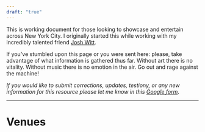 ```yaml
---
draft: "true"
---
```

This is working document for those looking to showcase and entertain across New York City. I originally started this while working with my incredibly talented friend [Josh Witt](https://www.instagram.com/joshandthewittness/?hl=en). 

If you've stumbled upon this page or you were sent here: please, take advantage of what information is gathered thus far. Without art there is no vitality. Without music there is no emotion in the air. Go out and rage against the machine!

*If you would like to submit corrections, updates, testiony, or any new information for this resource please let me know in this [Google form](https://forms.gle/eKCeaVLexw8GD3Sy9)*.

---

# Venues


